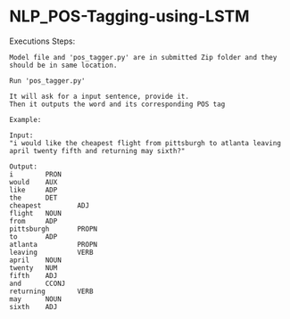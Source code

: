 # NLP_POS-Tagging-using-LSTM


Executions Steps:


    Model file and 'pos_tagger.py' are in submitted Zip folder and they should be in same location.

    Run 'pos_tagger.py'

    It will ask for a input sentence, provide it.
    Then it outputs the word and its corresponding POS tag

    Example:

    Input:
    "i would like the cheapest flight from pittsburgh to atlanta leaving april twenty fifth and returning may sixth?"

    Output:
    i        PRON
    would    AUX
    like     ADP
    the      DET
    cheapest         ADJ
    flight   NOUN
    from     ADP
    pittsburgh       PROPN
    to       ADP
    atlanta          PROPN
    leaving          VERB
    april    NOUN
    twenty   NUM
    fifth    ADJ
    and      CCONJ
    returning        VERB
    may      NOUN
    sixth    ADJ
    
    
